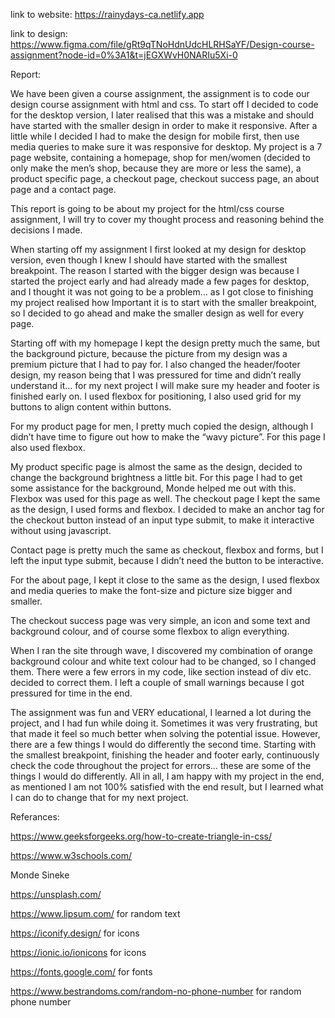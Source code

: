 link to website: https://rainydays-ca.netlify.app

link to design: https://www.figma.com/file/gRt9qTNoHdnUdcHLRHSaYF/Design-course-assignment?node-id=0%3A1&t=jEGXWvH0NARIu5Xi-0

Report: 

We have been given a course assignment, the assignment is to code our design course assignment with html and css. To start off I decided to code for the desktop version, I later realised that this was a mistake and should have started with the smaller design in order to make it responsive. After a little while I decided I had to make the design for mobile first, then use media queries to make sure it was responsive for desktop. My project is a 7 page website, containing a homepage, shop for men/women (decided to only make the men’s shop, because they are more or less the same), a product specific page, a checkout page, checkout success page, an about page and a contact page. 

This report is going to be about my project for the html/css course assignment, I will try to cover my thought process and reasoning behind the decisions I made. 

When starting off my assignment I first looked at my design for desktop version, even though I knew I should have started with the smallest breakpoint. The reason I started with the bigger design was because I started the project early and had already made a few pages for desktop, and I thought it was not going to be a problem… as I got close to finishing my project realised how Important it is to start with the smaller breakpoint, so I decided to go ahead and make the smaller design as well for every page. 

Starting off with my homepage I kept the design pretty much the same, but the background picture, because the picture from my design was a premium picture that I had to pay for. I also changed the header/footer design, my reason being that I was pressured for time and didn’t really understand it… for my next project I will make sure my header and footer is finished early on. I used flexbox for positioning, I also used grid for my buttons to align content within buttons.

For my product page for men, I pretty much copied the design, although I didn’t have time to figure out how to make the “wavy picture”. For this page I also used flexbox. 

My product specific page is almost the same as the design, decided to change the background brightness a little bit. For this page I had to get some assistance for the background, Monde helped me out with this. Flexbox was used for this page as well.
The checkout page I kept the same as the design, I used forms and flexbox. I decided to make an anchor tag for the checkout button instead of an input type submit, to make it interactive without using javascript.

Contact page is pretty much the same as checkout, flexbox and forms, but I left the input type submit, because I didn’t need the button to be interactive.

For the about page, I kept it close to the same as the design, I used flexbox and media queries to make the font-size and picture size bigger and smaller. 

The checkout success page was very simple, an icon and some text and background colour, and of course some flexbox to align everything.

When I ran the site through wave, I discovered my combination of orange background colour and white text colour had to be changed, so I changed them. There were a few errors in my code, like section instead of div etc. decided to correct them. I left a couple of small warnings because I got pressured for time in the end. 

The assignment was fun and VERY educational, I learned a lot during the project, and I had fun while doing it. Sometimes it was very frustrating, but that made it feel so much better when solving the potential issue. However, there are a few things I would do differently the second time. Starting with the smallest breakpoint, finishing the header and footer early, continuously check the code throughout the project for errors… these are some of the things I would do differently. All in all, I am happy with my project in the end, as mentioned I am not 100% satisfied with the end result, but I learned what I can do to change that for my next project. 

Referances: 

https://www.geeksforgeeks.org/how-to-create-triangle-in-css/

https://www.w3schools.com/

Monde Sineke

https://unsplash.com/

https://www.lipsum.com/ for random text

https://iconify.design/ for icons

https://ionic.io/ionicons for icons

https://fonts.google.com/ for fonts

https://www.bestrandoms.com/random-no-phone-number for random phone number

